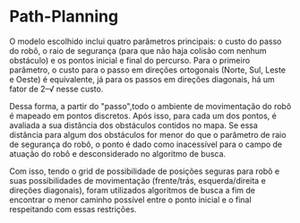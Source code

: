 # Path-Planning

O modelo escolhido inclui quatro parâmetros principais: o custo do passo do robô, o raio de segurança (para que não haja colisão com nenhum obstáculo) e os pontos inicial e final do percurso. Para o primeiro parâmetro, o custo para o passo em direções ortogonais (Norte, Sul, Leste e Oeste) é equivalente, já para os passos em direções diagonais, há um fator de 2–√ nesse custo.

Dessa forma, a partir do "passo",todo o ambiente de movimentação do robô é mapeado em pontos discretos. Após isso, para cada um dos pontos, é avaliada a sua distância dos obstáculos contidos no mapa. Se essa distância para algum dos obstáculos for menor do que o parâmetro de raio de segurança do robô, o ponto é dado como inacessível para o campo de atuação do robô e desconsiderado no algoritmo de busca.

Com isso, tendo o grid de possibilidade de posições seguras para robô e suas possibilidades de movimentação (frente/trás, esquerda/direita e direções diagonais), foram utilizados algoritmos de busca a fim de encontrar o menor caminho possível entre o ponto inicial e o final respeitando com essas restrições.
